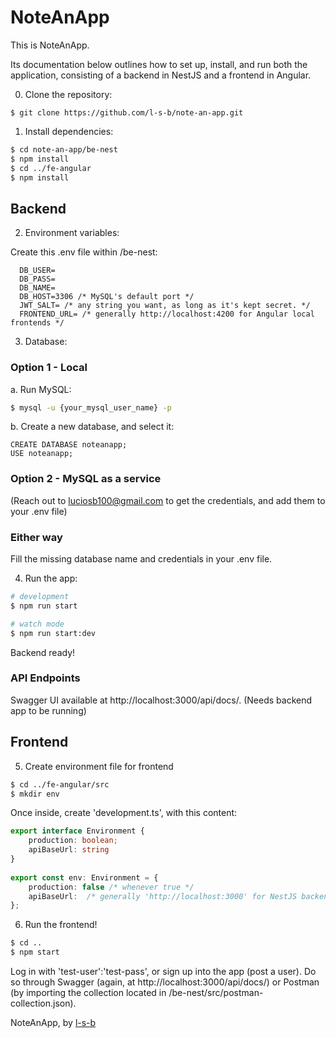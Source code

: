 # NoteAnApp
This is NoteAnApp.

Its documentation below outlines how to set up, install, and run both the application, consisting of a backend in NestJS and a frontend in Angular.

0. Clone the repository:
```git
$ git clone https://github.com/l-s-b/note-an-app.git
```

1. Install dependencies:
```bash
$ cd note-an-app/be-nest
$ npm install
$ cd ../fe-angular
$ npm install
```

## Backend

2. Environment variables:

Create this .env file within /be-nest:
```.env
  DB_USER=
  DB_PASS=
  DB_NAME=
  DB_HOST=3306 /* MySQL's default port */
  JWT_SALT= /* any string you want, as long as it's kept secret. */
  FRONTEND_URL= /* generally http://localhost:4200 for Angular local frontends */
```
3. Database:
### Option 1 - Local

a. Run MySQL:
```bash
$ mysql -u {your_mysql_user_name} -p
```

b. Create a new database, and select it:
```mysql
CREATE DATABASE noteanapp;
USE noteanapp;
```

### Option 2 - MySQL as a service
(Reach out to luciosb100@gmail.com to get the credentials, and add them to your .env file)

### Either way
Fill the missing database name and credentials in your .env file.

4. Run the app:
```bash
# development
$ npm run start

# watch mode
$ npm run start:dev
```

Backend ready!

### API Endpoints
Swagger UI available at http://localhost:3000/api/docs/.
(Needs backend app to be running)

## Frontend

5. Create environment file for frontend
```bash
$ cd ../fe-angular/src
$ mkdir env
```
Once inside, create 'development.ts', with this content:
```development.ts
export interface Environment {
    production: boolean;
    apiBaseUrl: string
}
  
export const env: Environment = {
    production: false /* whenever true */
    apiBaseUrl:  /* generally 'http://localhost:3000' for NestJS backend app */
};
```

6. Run the frontend!

```bash
$ cd ..
$ npm start
```

Log in with 'test-user':'test-pass', or sign up into the app (post a user).
Do so through Swagger
(again, at http://localhost:3000/api/docs/)
or Postman
(by importing the collection located in /be-nest/src/postman-collection.json).

NoteAnApp, by <a href="https://github.com/l-s-b">l-s-b</a>